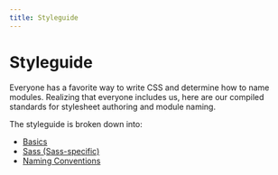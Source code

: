```yaml
---
title: Styleguide
---
```


# Styleguide

Everyone has a favorite way to write CSS and determine how to name modules. Realizing that everyone includes us, here are our compiled standards for stylesheet authoring and module naming.

The styleguide is broken down into:

- [Basics](/styleguide/basics/)
- [Sass (Sass-specific)](/styleguide/sass-specific/)
- [Naming Conventions](/styleguide/naming/)
